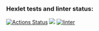 ### Hexlet tests and linter status:
[![Actions Status](https://github.com/yAmsky1/python-project-lvl1/workflows/hexlet-check/badge.svg)](https://github.com/yAmsky1/python-project-lvl1/actions)
<a href="https://codeclimate.com/github/codeclimate/codeclimate/maintainability"><img src="https://api.codeclimate.com/v1/badges/a99a88d28ad37a79dbf6/maintainability" /></a>
[![linter](https://github.com/yamsky1/python-project-lvl1/actions/workflows/linter/badge.svg?event=push)](https://github.com/yAmsky1/python-project-lvl1/actions)